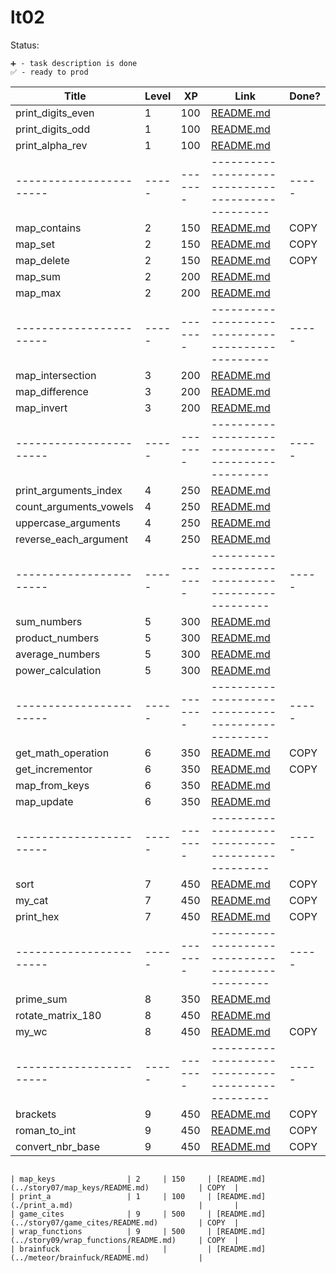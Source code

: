 # lt02

Status:

    ➕ - task description is done
    ✅ - ready to prod

| Title                   | Level | XP      | Link                                                 | Done? |
| ----------------------- | ----- | ------- | ---------------------------------------------------- | ----- |
| print_digits_even       | 1     | 100     | [README.md](./print_digits_even.md)                  |       |
| print_digits_odd        | 1     | 100     | [README.md](./print_digits_odd.md)                   |       |
| print_alpha_rev         | 1     | 100     | [README.md](./print_alpha_rev.md)                    |       |
| ----------------------- | ----- | ------- | -------------------------------------------------    | ----- |
| map_contains            | 2     | 150     | [README.md](../story07/map_contains/README.md)       | COPY  |
| map_set                 | 2     | 150     | [README.md](../story07/map_set/README.md)            | COPY  |
| map_delete              | 2     | 150     | [README.md](../story07/map_delete/README.md)         | COPY  |
| map_sum                 | 2     | 200     | [README.md](./map_sum.md)                            |       |
| map_max                 | 2     | 200     | [README.md](./map_max.md)                            |       |
| ----------------------- | ----- | ------- | -------------------------------------------------    | ----- |
| map_intersection        | 3     | 200     | [README.md](./map_intersection.md)                   |       |
| map_difference          | 3     | 200     | [README.md](./map_diff.md)                           |       |
| map_invert              | 3     | 200     | [README.md](./map_invert.md)                         |       |
| ----------------------- | ----- | ------- | -------------------------------------------------    | ----- |
| print_arguments_index   | 4     | 250     | [README.md](./print_arguments_index.md)              |       |
| count_arguments_vowels  | 4     | 250     | [README.md](./count_arguments_vowels.md)             |       |
| uppercase_arguments     | 4     | 250     | [README.md](./uppercase_arguments.md)                |       |
| reverse_each_argument   | 4     | 250     | [README.md](./reverse_each_argument.md)              |       |
| ----------------------- | ----- | ------- | -------------------------------------------------    | ----- |
| sum_numbers             | 5     | 300     | [README.md](./sum_numbers.md)                        |       |
| product_numbers         | 5     | 300     | [README.md](./product_numbers.md)                    |       |
| average_numbers         | 5     | 300     | [README.md](./average_numbers.md)                    |       |
| power_calculation       | 5     | 300     | [README.md](./power_calculation.md)                  |       |
| ----------------------- | ----- | ------- | -------------------------------------------------    | ----- |
| get_math_operation      | 6     | 350     | [README.md](../story09/get_math_operation/README.md) | COPY  |
| get_incrementor         | 6     | 350     | [README.md](../story09/get_incrementor/README.md)    | COPY  |
| map_from_keys           | 6     | 350     | [README.md](./map_from_keys.md)                      |       |
| map_update              | 6     | 350     | [README.md](./map_update.md)                         |       |
| ----------------------- | ----- | ------- | -------------------------------------------------    | ----- |
| sort                    | 7     | 450     | [README.md](../story09/sort/README.md)               | COPY  |
| my_cat                  | 7     | 450     | [README.md](../story08/my_cat/README.md)             | COPY  |
| print_hex               | 7     | 450     | [README.md](./print_hex.md)                          | COPY  |
| ----------------------- | ----- | ------- | -------------------------------------------------    | ----- |
| prime_sum               | 8     | 350     | [README.md](./prime_sum.md)                          |       |
| rotate_matrix_180       | 8     | 450     | [README.md](./rotate_matrix_180.md)                  |       |
| my_wc                   | 8     | 450     | [README.md](../story08/my_wc/README.md)              | COPY  |
| ----------------------- | ----- | ------- | -------------------------------------------------    | ----- |
| brackets                | 9     | 450     | [README.md](../story06/brackets/README.md)           | COPY  |
| roman_to_int            | 9     | 450     | [README.md](../story07/roman_to_int/README.md)       | COPY  |
| convert_nbr_base        | 9     | 450     | [README.md](../story05/convert_nbr_base/README.md)   | COPY  |

```

| map_keys                | 2     | 150     | [README.md](../story07/map_keys/README.md)           | COPY  |
| print_a                 | 1     | 100     | [README.md](./print_a.md)                            |       |
| game_cites              | 9     | 500     | [README.md](../story07/game_cites/README.md)         | COPY  |
| wrap_functions          | 9     | 500     | [README.md](../story09/wrap_functions/README.md)     | COPY  |
| brainfuck               |       |         | [README.md](../meteor/brainfuck/README.md)           |
```
